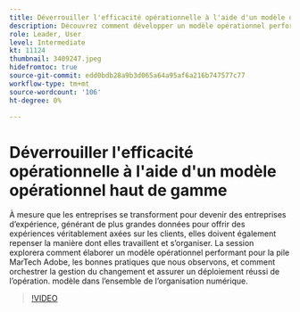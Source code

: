```yaml
---
title: Déverrouiller l'efficacité opérationnelle à l'aide d'un modèle opérationnel haut de gamme
description: Découvrez comment développer un modèle opérationnel performant pour la pile MarTech Adobe, quelles bonnes pratiques observons-nous ?
role: Leader, User
level: Intermediate
kt: 11124
thumbnail: 3409247.jpeg
hidefromtoc: true
source-git-commit: edd0bdb28a9b3d065a64a95af6a216b747577c77
workflow-type: tm+mt
source-wordcount: '106'
ht-degree: 0%

---
```


# Déverrouiller l&#39;efficacité opérationnelle à l&#39;aide d&#39;un modèle opérationnel haut de gamme

À mesure que les entreprises se transforment pour devenir des entreprises d’expérience, générant de plus grandes données pour offrir des expériences véritablement axées sur les clients, elles doivent également repenser la manière dont elles travaillent et s’organiser. La session explorera comment élaborer un modèle opérationnel performant pour la pile MarTech Adobe, les bonnes pratiques que nous observons, et comment orchestrer la gestion du changement et assurer un déploiement réussi de l’opération. modèle dans l’ensemble de l’organisation numérique.

>[!VIDEO](https://video.tv.adobe.com/v/3409247/?quality=12&learn=on)
